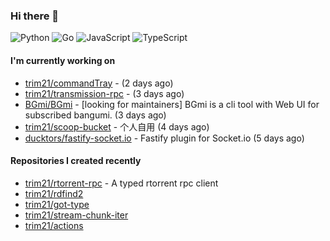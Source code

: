 ### Hi there 👋

![Python](https://img.shields.io/badge/python-3670A0?style=for-the-badge&logo=python&logoColor=ffdd54)
![Go](https://img.shields.io/badge/go-%2300ADD8.svg?style=for-the-badge&logo=go&logoColor=white)
![JavaScript](https://img.shields.io/badge/javascript-%23323330.svg?style=for-the-badge&logo=javascript&logoColor=%23F7DF1E)
![TypeScript](https://img.shields.io/badge/typescript-%23007ACC.svg?style=for-the-badge&logo=typescript&logoColor=white)

#### I'm currently working on

- [trim21/commandTray](https://github.com/trim21/commandTray) -  (2 days ago)
- [trim21/transmission-rpc](https://github.com/trim21/transmission-rpc) -  (3 days ago)
- [BGmi/BGmi](https://github.com/BGmi/BGmi) - [looking for maintainers] BGmi is a cli tool with Web UI for subscribed bangumi. (3 days ago)
- [trim21/scoop-bucket](https://github.com/trim21/scoop-bucket) - 个人自用 (4 days ago)
- [ducktors/fastify-socket.io](https://github.com/ducktors/fastify-socket.io) - Fastify plugin for Socket.io (5 days ago)

#### Repositories I created recently

- [trim21/rtorrent-rpc](https://github.com/trim21/rtorrent-rpc) - A typed rtorrent rpc client
- [trim21/rdfind2](https://github.com/trim21/rdfind2)
- [trim21/got-type](https://github.com/trim21/got-type)
- [trim21/stream-chunk-iter](https://github.com/trim21/stream-chunk-iter)
- [trim21/actions](https://github.com/trim21/actions)
